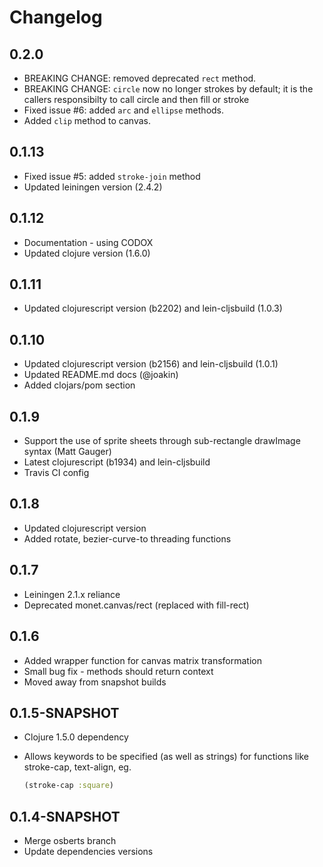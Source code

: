 Changelog
=========

0.2.0
-----
* BREAKING CHANGE: removed deprecated `rect` method.
* BREAKING CHANGE: `circle` now no longer strokes by default; it is
  the callers responsibilty to call circle and then fill or stroke
* Fixed issue #6: added `arc` and `ellipse` methods.
* Added `clip` method to canvas.

0.1.13
------
* Fixed issue #5: added `stroke-join` method
* Updated leiningen version (2.4.2)

0.1.12
------
* Documentation - using CODOX
* Updated clojure version (1.6.0)

0.1.11
------
* Updated clojurescript version (b2202) and lein-cljsbuild (1.0.3)

0.1.10
------
* Updated clojurescript version (b2156) and lein-cljsbuild (1.0.1)
* Updated README.md docs (@joakin)
* Added clojars/pom section

0.1.9
-----
* Support the use of sprite sheets through sub-rectangle drawImage syntax (Matt Gauger)
* Latest clojurescript (b1934) and lein-cljsbuild
* Travis CI config

0.1.8
-----
* Updated clojurescript version
* Added rotate, bezier-curve-to threading functions

0.1.7
-----
* Leiningen 2.1.x reliance
* Deprecated monet.canvas/rect (replaced with fill-rect)

0.1.6
-----
* Added wrapper function for canvas matrix transformation
* Small bug fix - methods should return context
* Moved away from snapshot builds

0.1.5-SNAPSHOT
--------------
* Clojure 1.5.0 dependency
* Allows keywords to be specified (as well as strings) for functions like
  stroke-cap, text-align, eg.

  ```clojure
  (stroke-cap :square)
  ```

0.1.4-SNAPSHOT
--------------
* Merge osberts branch
* Update dependencies versions
